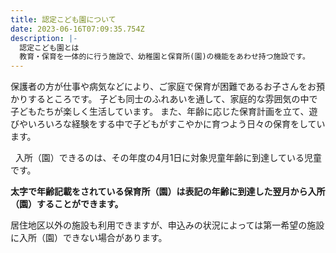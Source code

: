 ```yaml
---
title: 認定こども園について
date: 2023-06-16T07:09:35.754Z
description: |-
  認定こども園とは
  教育・保育を一体的に行う施設で、幼稚園と保育所(園)の機能をあわせ持つ施設です。
---
```

<!--StartFragment-->

保護者の方が仕事や病気などにより、ご家庭で保育が困難であるお子さんをお預かりするところです。 子ども同士のふれあいを通して、家庭的な雰囲気の中で子どもたちが楽しく生活しています。 また、年齢に応じた保育計画を立て、遊びやいろいろな経験をする中で子どもがすこやかに育つよう日々の保育をしています。

<!--EndFragment-->

<!--StartFragment-->

  入所（園）できるのは、その年度の4月1日に対象児童年齢に到達している児童です。

**太字で年齢記載をされている保育所（園）は表記の年齢に到達した翌月から入所（園）することができます。**

居住地区以外の施設も利用できますが、申込みの状況によっては第一希望の施設に入所（園）できない場合があります。

<!--EndFragment-->